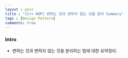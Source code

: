 ```yaml
---
layout : post
title : "[C++ OOP] 변하는 것과 변하지 않는 것을 분리 Summary"
tags : [Design Pattern]
comments: true
---
```


### Intro
- 변하는 것과 변하지 않는 것을 분리하는 법에 대한 요약정리.
